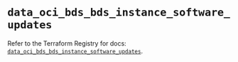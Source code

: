 # `data_oci_bds_bds_instance_software_updates`

Refer to the Terraform Registry for docs: [`data_oci_bds_bds_instance_software_updates`](https://registry.terraform.io/providers/oracle/oci/7.19.0/docs/data-sources/bds_bds_instance_software_updates).
